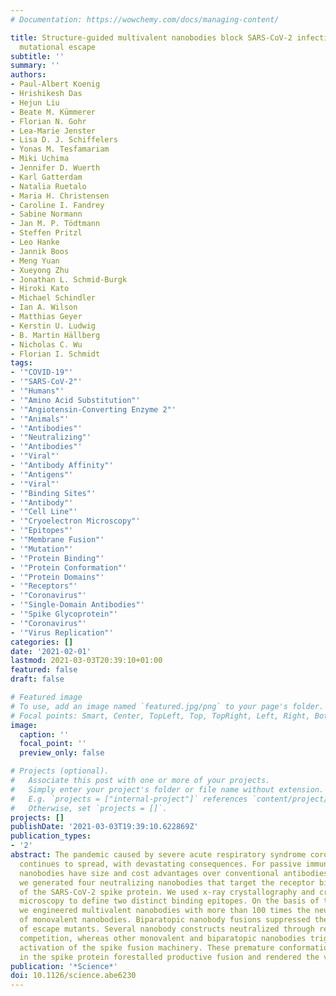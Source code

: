 ```yaml
---
# Documentation: https://wowchemy.com/docs/managing-content/

title: Structure-guided multivalent nanobodies block SARS-CoV-2 infection and suppress
  mutational escape
subtitle: ''
summary: ''
authors:
- Paul-Albert Koenig
- Hrishikesh Das
- Hejun Liu
- Beate M. Kümmerer
- Florian N. Gohr
- Lea-Marie Jenster
- Lisa D. J. Schiffelers
- Yonas M. Tesfamariam
- Miki Uchima
- Jennifer D. Wuerth
- Karl Gatterdam
- Natalia Ruetalo
- Maria H. Christensen
- Caroline I. Fandrey
- Sabine Normann
- Jan M. P. Tödtmann
- Steffen Pritzl
- Leo Hanke
- Jannik Boos
- Meng Yuan
- Xueyong Zhu
- Jonathan L. Schmid-Burgk
- Hiroki Kato
- Michael Schindler
- Ian A. Wilson
- Matthias Geyer
- Kerstin U. Ludwig
- B. Martin Hällberg
- Nicholas C. Wu
- Florian I. Schmidt
tags:
- '"COVID-19"'
- '"SARS-CoV-2"'
- '"Humans"'
- '"Amino Acid Substitution"'
- '"Angiotensin-Converting Enzyme 2"'
- '"Animals"'
- '"Antibodies"'
- '"Neutralizing"'
- '"Antibodies"'
- '"Viral"'
- '"Antibody Affinity"'
- '"Antigens"'
- '"Viral"'
- '"Binding Sites"'
- '"Antibody"'
- '"Cell Line"'
- '"Cryoelectron Microscopy"'
- '"Epitopes"'
- '"Membrane Fusion"'
- '"Mutation"'
- '"Protein Binding"'
- '"Protein Conformation"'
- '"Protein Domains"'
- '"Receptors"'
- '"Coronavirus"'
- '"Single-Domain Antibodies"'
- '"Spike Glycoprotein"'
- '"Coronavirus"'
- '"Virus Replication"'
categories: []
date: '2021-02-01'
lastmod: 2021-03-03T20:39:10+01:00
featured: false
draft: false

# Featured image
# To use, add an image named `featured.jpg/png` to your page's folder.
# Focal points: Smart, Center, TopLeft, Top, TopRight, Left, Right, BottomLeft, Bottom, BottomRight.
image:
  caption: ''
  focal_point: ''
  preview_only: false

# Projects (optional).
#   Associate this post with one or more of your projects.
#   Simply enter your project's folder or file name without extension.
#   E.g. `projects = ["internal-project"]` references `content/project/deep-learning/index.md`.
#   Otherwise, set `projects = []`.
projects: []
publishDate: '2021-03-03T19:39:10.622869Z'
publication_types:
- '2'
abstract: The pandemic caused by severe acute respiratory syndrome coronavirus 2 (SARS-CoV-2)
  continues to spread, with devastating consequences. For passive immunization efforts,
  nanobodies have size and cost advantages over conventional antibodies. In this study,
  we generated four neutralizing nanobodies that target the receptor binding domain
  of the SARS-CoV-2 spike protein. We used x-ray crystallography and cryo-electron
  microscopy to define two distinct binding epitopes. On the basis of these structures,
  we engineered multivalent nanobodies with more than 100 times the neutralizing activity
  of monovalent nanobodies. Biparatopic nanobody fusions suppressed the emergence
  of escape mutants. Several nanobody constructs neutralized through receptor binding
  competition, whereas other monovalent and biparatopic nanobodies triggered aberrant
  activation of the spike fusion machinery. These premature conformational changes
  in the spike protein forestalled productive fusion and rendered the virions noninfectious.
publication: '*Science*'
doi: 10.1126/science.abe6230
---
```

